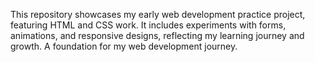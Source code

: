 This repository showcases my early web development practice project, featuring HTML and CSS work. It includes experiments with forms, animations, and responsive designs, reflecting my learning journey and growth. A foundation for my web development journey.
